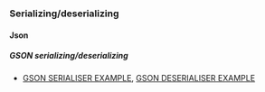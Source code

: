 ### Serializing/deserializing
#### Json
##### GSON serializing/deserializing
- [GSON SERIALISER EXAMPLE](http://www.javacreed.com/gson-serialiser-example/), [GSON DESERIALISER EXAMPLE](http://www.javacreed.com/gson-deserialiser-example/)
